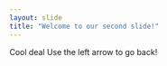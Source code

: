 ```yaml
---
layout: slide
title: "Welcome to our second slide!"
---
```

Cool deal
Use the left arrow to go back!
